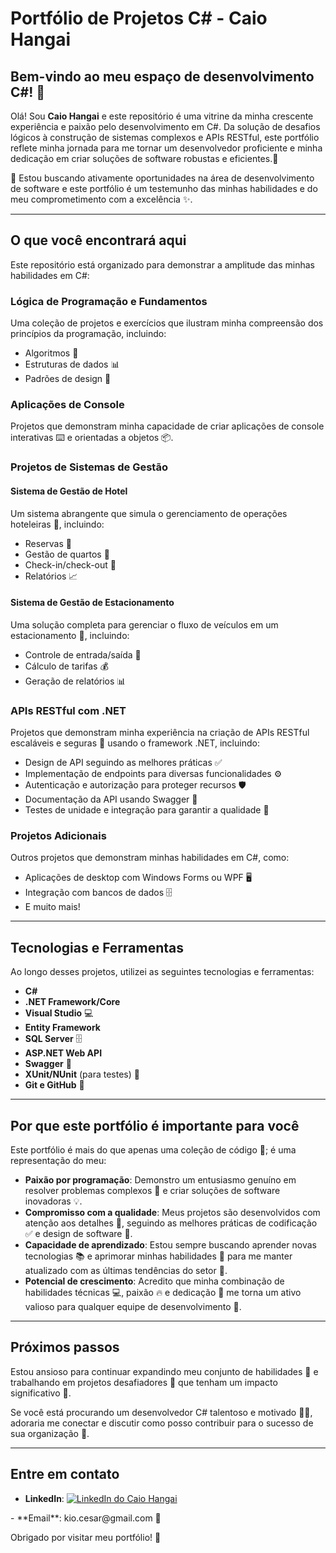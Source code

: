 # Portfólio de Projetos C# - Caio Hangai

## Bem-vindo ao meu espaço de desenvolvimento C#! 👋

Olá! Sou **Caio Hangai** e este repositório é uma vitrine da minha crescente experiência e paixão pelo desenvolvimento em C#. Da solução de desafios lógicos à construção de sistemas complexos e APIs RESTful, este portfólio reflete minha jornada para me tornar um desenvolvedor proficiente e minha dedicação em criar soluções de software robustas e eficientes.🚀

💪 Estou buscando ativamente oportunidades na área de desenvolvimento de software e este portfólio é um testemunho das minhas habilidades e do meu comprometimento com a excelência ✨.

---

## O que você encontrará aqui

Este repositório está organizado para demonstrar a amplitude das minhas habilidades em C#:

### Lógica de Programação e Fundamentos
Uma coleção de projetos e exercícios que ilustram minha compreensão dos princípios da programação, incluindo:
- Algoritmos 🧠
- Estruturas de dados 📊
- Padrões de design 🎨

### Aplicações de Console
Projetos que demonstram minha capacidade de criar aplicações de console interativas ⌨️ e orientadas a objetos 📦.

### Projetos de Sistemas de Gestão

#### Sistema de Gestão de Hotel
Um sistema abrangente que simula o gerenciamento de operações hoteleiras 🏨, incluindo:
- Reservas 📅
- Gestão de quartos 🛌
- Check-in/check-out 🔑
- Relatórios 📈

#### Sistema de Gestão de Estacionamento
Uma solução completa para gerenciar o fluxo de veículos em um estacionamento 🚗, incluindo:
- Controle de entrada/saída 🚦
- Cálculo de tarifas 💰
- Geração de relatórios 📊

### APIs RESTful com .NET
Projetos que demonstram minha experiência na criação de APIs RESTful escaláveis e seguras 🔐 usando o framework .NET, incluindo:
- Design de API seguindo as melhores práticas ✅
- Implementação de endpoints para diversas funcionalidades ⚙️
- Autenticação e autorização para proteger recursos 🛡️
- Documentação da API usando Swagger 📝
- Testes de unidade e integração para garantir a qualidade 🧪

### Projetos Adicionais
Outros projetos que demonstram minhas habilidades em C#, como:
- Aplicações de desktop com Windows Forms ou WPF 🖥️
- Integração com bancos de dados 🗄️
- E muito mais!

---

## Tecnologias e Ferramentas

Ao longo desses projetos, utilizei as seguintes tecnologias e ferramentas:

- **C#**
- **.NET Framework/Core**
- **Visual Studio** 💻
- **Entity Framework**
- **SQL Server** 🗄️
- **ASP.NET Web API**
- **Swagger** 📝
- **XUnit/NUnit** (para testes) 🧪
- **Git e GitHub** 🐙

---

## Por que este portfólio é importante para você

Este portfólio é mais do que apenas uma coleção de código 🧩; é uma representação do meu:

- **Paixão por programação**: Demonstro um entusiasmo genuíno em resolver problemas complexos 🤔 e criar soluções de software inovadoras 💡.
- **Compromisso com a qualidade**: Meus projetos são desenvolvidos com atenção aos detalhes 👀, seguindo as melhores práticas de codificação ✅ e design de software 🎨.
- **Capacidade de aprendizado**: Estou sempre buscando aprender novas tecnologias 📚 e aprimorar minhas habilidades 💪 para me manter atualizado com as últimas tendências do setor 🚀.
- **Potencial de crescimento**: Acredito que minha combinação de habilidades técnicas 💻, paixão 🔥 e dedicação 💯 me torna um ativo valioso para qualquer equipe de desenvolvimento 🤝.

---

## Próximos passos

Estou ansioso para continuar expandindo meu conjunto de habilidades 🚀 e trabalhando em projetos desafiadores 🧗 que tenham um impacto significativo 🎯. 

Se você está procurando um desenvolvedor C# talentoso e motivado 👨‍💻, adoraria me conectar e discutir como posso contribuir para o sucesso de sua organização 🤝.

---

## Entre em contato

- **LinkedIn**: <a href="https://www.linkedin.com/in/caiohangai" target="_blank">
  <img src="https://img.shields.io/badge/LinkedIn-0077B5?style=for-the-badge&logo=linkedin&logoColor=white" alt="LinkedIn do Caio Hangai">
</a>
- **Email**: kio.cesar@gmail.com 📧

Obrigado por visitar meu portfólio! 🙏